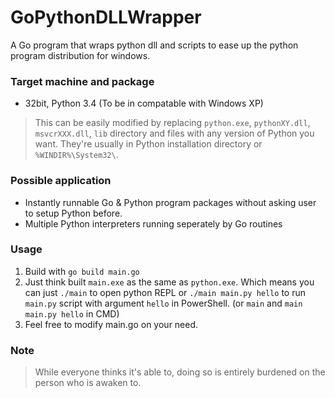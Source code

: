 # GoPythonDLLWrapper
A Go program that wraps python dll and scripts to ease up the python program distribution for windows.

### Target machine and package
  - 32bit, Python 3.4 (To be in compatable with Windows XP)

> This can be easily modified by replacing `python.exe`, `pythonXY.dll`, `msvcrXXX.dll`, `lib` directory and files with any version of Python you want. They're usually in Python installation directory or `%WINDIR%\System32\`.

### Possible application
  - Instantly runnable Go & Python program packages without asking user to setup Python before.
  - Multiple Python interpreters running seperately by Go routines

### Usage
  1. Build with `go build main.go`
  2. Just think built `main.exe` as the same as `python.exe`. Which means you can just `./main` to open python REPL or `./main main.py hello` to run `main.py` script with argument `hello` in PowerShell. (or `main` and `main main.py hello` in CMD)
  3. Feel free to modify main.go on your need.

### Note
> While everyone thinks it's able to, doing so is entirely burdened on the person who is awaken to.
